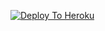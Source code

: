 
[![Deploy To Heroku](https://www.herokucdn.com/deploy/button.svg)](https://heroku.com/deploy?template=https://github.com/Bebsti/Nobita-Filter-Bot)
